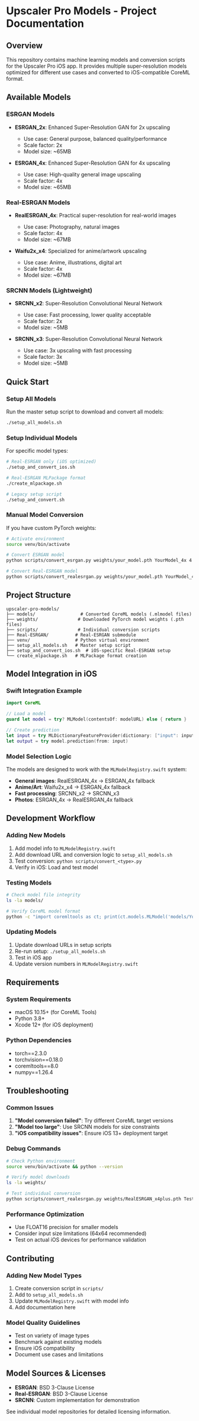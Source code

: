 # Upscaler Pro Models - Project Documentation

## Overview
This repository contains machine learning models and conversion scripts for the Upscaler Pro iOS app. It provides multiple super-resolution models optimized for different use cases and converted to iOS-compatible CoreML format.

## Available Models

### ESRGAN Models
- **ESRGAN_2x**: Enhanced Super-Resolution GAN for 2x upscaling
  - Use case: General purpose, balanced quality/performance
  - Scale factor: 2x
  - Model size: ~65MB

- **ESRGAN_4x**: Enhanced Super-Resolution GAN for 4x upscaling
  - Use case: High-quality general image upscaling
  - Scale factor: 4x
  - Model size: ~65MB

### Real-ESRGAN Models
- **RealESRGAN_4x**: Practical super-resolution for real-world images
  - Use case: Photography, natural images
  - Scale factor: 4x
  - Model size: ~67MB

- **Waifu2x_x4**: Specialized for anime/artwork upscaling
  - Use case: Anime, illustrations, digital art
  - Scale factor: 4x
  - Model size: ~67MB

### SRCNN Models (Lightweight)
- **SRCNN_x2**: Super-Resolution Convolutional Neural Network
  - Use case: Fast processing, lower quality acceptable
  - Scale factor: 2x
  - Model size: ~5MB

- **SRCNN_x3**: Super-Resolution Convolutional Neural Network
  - Use case: 3x upscaling with fast processing
  - Scale factor: 3x
  - Model size: ~5MB

## Quick Start

### Setup All Models
Run the master setup script to download and convert all models:

```bash
./setup_all_models.sh
```

### Setup Individual Models
For specific model types:

```bash
# Real-ESRGAN only (iOS optimized)
./setup_and_convert_ios.sh

# Real-ESRGAN MLPackage format
./create_mlpackage.sh

# Legacy setup script
./setup_and_convert.sh
```

### Manual Model Conversion
If you have custom PyTorch weights:

```bash
# Activate environment
source venv/bin/activate

# Convert ESRGAN model
python scripts/convert_esrgan.py weights/your_model.pth YourModel_4x 4

# Convert Real-ESRGAN model
python scripts/convert_realesrgan.py weights/your_model.pth YourModel_4x 4
```

## Project Structure

```
upscaler-pro-models/
├── models/                 # Converted CoreML models (.mlmodel files)
├── weights/               # Downloaded PyTorch model weights (.pth files)
├── scripts/               # Individual conversion scripts
├── Real-ESRGAN/          # Real-ESRGAN submodule
├── venv/                 # Python virtual environment
├── setup_all_models.sh   # Master setup script
├── setup_and_convert_ios.sh  # iOS-specific Real-ESRGAN setup
└── create_mlpackage.sh   # MLPackage format creation
```

## Model Integration in iOS

### Swift Integration Example
```swift
import CoreML

// Load a model
guard let model = try? MLModel(contentsOf: modelURL) else { return }

// Create prediction
let input = try MLDictionaryFeatureProvider(dictionary: ["input": inputImage])
let output = try model.prediction(from: input)
```

### Model Selection Logic
The models are designed to work with the `MLModelRegistry.swift` system:

- **General images**: RealESRGAN_4x → ESRGAN_4x fallback
- **Anime/Art**: Waifu2x_x4 → ESRGAN_4x fallback
- **Fast processing**: SRCNN_x2 → SRCNN_x3
- **Photos**: ESRGAN_4x → RealESRGAN_4x fallback

## Development Workflow

### Adding New Models
1. Add model info to `MLModelRegistry.swift`
2. Add download URL and conversion logic to `setup_all_models.sh`
3. Test conversion: `python scripts/convert_<type>.py`
4. Verify in iOS: Load and test model

### Testing Models
```bash
# Check model file integrity
ls -la models/

# Verify CoreML model format
python -c "import coremltools as ct; print(ct.models.MLModel('models/YourModel.mlmodel'))"
```

### Updating Models
1. Update download URLs in setup scripts
2. Re-run setup: `./setup_all_models.sh`
3. Test in iOS app
4. Update version numbers in `MLModelRegistry.swift`

## Requirements

### System Requirements
- macOS 10.15+ (for CoreML Tools)
- Python 3.8+
- Xcode 12+ (for iOS deployment)

### Python Dependencies
- torch==2.3.0
- torchvision==0.18.0
- coremltools==8.0
- numpy==1.26.4

## Troubleshooting

### Common Issues
1. **"Model conversion failed"**: Try different CoreML target versions
2. **"Model too large"**: Use SRCNN models for size constraints
3. **"iOS compatibility issues"**: Ensure iOS 13+ deployment target

### Debug Commands
```bash
# Check Python environment
source venv/bin/activate && python --version

# Verify model downloads
ls -la weights/

# Test individual conversion
python scripts/convert_realesrgan.py weights/RealESRGAN_x4plus.pth TestModel 4
```

### Performance Optimization
- Use FLOAT16 precision for smaller models
- Consider input size limitations (64x64 recommended)
- Test on actual iOS devices for performance validation

## Contributing

### Adding New Model Types
1. Create conversion script in `scripts/`
2. Add to `setup_all_models.sh`
3. Update `MLModelRegistry.swift` with model info
4. Add documentation here

### Model Quality Guidelines
- Test on variety of image types
- Benchmark against existing models
- Ensure iOS compatibility
- Document use cases and limitations

## Model Sources & Licenses

- **ESRGAN**: BSD 3-Clause License
- **Real-ESRGAN**: BSD 3-Clause License
- **SRCNN**: Custom implementation for demonstration

See individual model repositories for detailed licensing information.